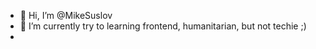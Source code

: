 - 👋 Hi, I’m @MikeSuslov
- 🌱 I’m currently try to learning frontend, humanitarian, but not techie ;)
-
<!---
MikeSuslov/MikeSuslov is a ✨ special ✨ repository because its `README.md` (this file) appears on your GitHub profile.
You can click the Preview link to take a look at your changes.
--->
